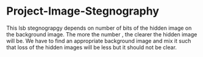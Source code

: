 # Project-Image-Stegnography
This lsb stegnograpgy depends on number of bits of the hidden image on the background image. The more the number , the clearer the hidden image will be. We have to find an appropriate background image and mix it such that loss of the hidden images will be less but it should not be clear.
